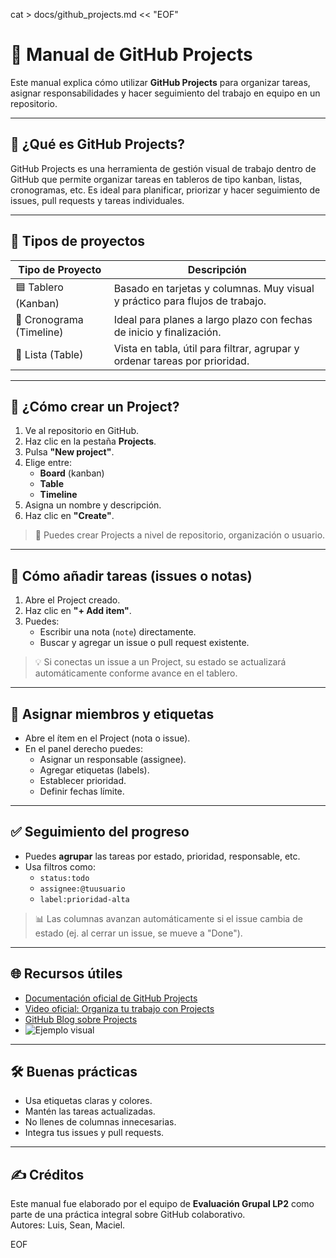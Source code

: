 cat > docs/github_projects.md << "EOF"
# 🧩 Manual de GitHub Projects

Este manual explica cómo utilizar **GitHub Projects** para organizar tareas, asignar responsabilidades y hacer seguimiento del trabajo en equipo en un repositorio.

---

## 📌 ¿Qué es GitHub Projects?

GitHub Projects es una herramienta de gestión visual de trabajo dentro de GitHub que permite organizar tareas en tableros de tipo kanban, listas, cronogramas, etc. Es ideal para planificar, priorizar y hacer seguimiento de issues, pull requests y tareas individuales.

---

## 🧱 Tipos de proyectos

| Tipo de Proyecto | Descripción |
|------------------|-------------|
| 🟦 Tablero (Kanban) | Basado en tarjetas y columnas. Muy visual y práctico para flujos de trabajo. |
| 📅 Cronograma (Timeline) | Ideal para planes a largo plazo con fechas de inicio y finalización. |
| 📃 Lista (Table) | Vista en tabla, útil para filtrar, agrupar y ordenar tareas por prioridad. |

---

## 🚀 ¿Cómo crear un Project?

1. Ve al repositorio en GitHub.
2. Haz clic en la pestaña **Projects**.
3. Pulsa **"New project"**.
4. Elige entre:
   - **Board** (kanban)
   - **Table**
   - **Timeline**
5. Asigna un nombre y descripción.
6. Haz clic en **"Create"**.

> 🧠 Puedes crear Projects a nivel de repositorio, organización o usuario.

---

## 📝 Cómo añadir tareas (issues o notas)

1. Abre el Project creado.
2. Haz clic en **"+ Add item"**.
3. Puedes:
   - Escribir una nota (`note`) directamente.
   - Buscar y agregar un issue o pull request existente.

> 💡 Si conectas un issue a un Project, su estado se actualizará automáticamente conforme avance en el tablero.

---

## 👥 Asignar miembros y etiquetas

- Abre el ítem en el Project (nota o issue).
- En el panel derecho puedes:
   - Asignar un responsable (assignee).
   - Agregar etiquetas (labels).
   - Establecer prioridad.
   - Definir fechas límite.

---

## ✅ Seguimiento del progreso

- Puedes **agrupar** las tareas por estado, prioridad, responsable, etc.
- Usa filtros como:
  - `status:todo`
  - `assignee:@tuusuario`
  - `label:prioridad-alta`

> 📊 Las columnas avanzan automáticamente si el issue cambia de estado (ej. al cerrar un issue, se mueve a "Done").

---

## 🌐 Recursos útiles

- [Documentación oficial de GitHub Projects](https://docs.github.com/en/issues/planning-and-tracking-with-projects)
- [Video oficial: Organiza tu trabajo con Projects](https://www.youtube.com/watch?v=d4V1QvzGkWw)
- [GitHub Blog sobre Projects](https://github.blog/2022-06-22-the-new-github-projects/)
- ![Ejemplo visual](https://docs.github.com/assets/images/help/projects/projects-board.png)

---

## 🛠️ Buenas prácticas

- Usa etiquetas claras y colores.
- Mantén las tareas actualizadas.
- No llenes de columnas innecesarias.
- Integra tus issues y pull requests.

---

## ✍️ Créditos

Este manual fue elaborado por el equipo de **Evaluación Grupal LP2** como parte de una práctica integral sobre GitHub colaborativo.  
Autores: Luis, Sean, Maciel.

EOF
